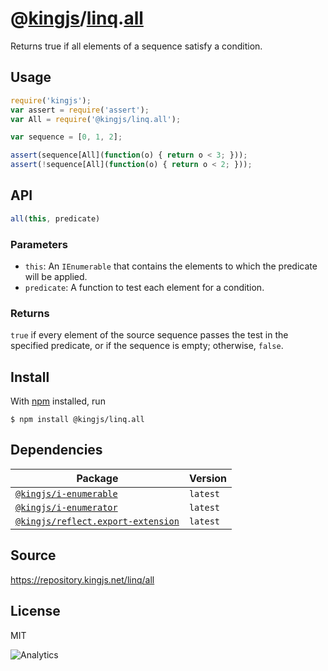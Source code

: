 # @[kingjs][@kingjs]/[linq][ns0].[all][ns1]
Returns true if all elements of a sequence satisfy a condition.
## Usage
```js
require('kingjs');
var assert = require('assert');
var All = require('@kingjs/linq.all');

var sequence = [0, 1, 2];

assert(sequence[All](function(o) { return o < 3; }));
assert(!sequence[All](function(o) { return o < 2; }));
```

## API
```ts
all(this, predicate)
```

### Parameters
- `this`: An `IEnumerable` that contains the elements to which the predicate will be applied.
- `predicate`: A function to test each element for a condition.
### Returns
`true` if every element of the source sequence passes the test in the  specified predicate, or if the sequence is empty; otherwise, `false`.


## Install
With [npm](https://npmjs.org/) installed, run
```
$ npm install @kingjs/linq.all
```
## Dependencies
|Package|Version|
|---|---|
|[`@kingjs/i-enumerable`](https://www.npmjs.com/package/@kingjs/i-enumerable)|`latest`|
|[`@kingjs/i-enumerator`](https://www.npmjs.com/package/@kingjs/i-enumerator)|`latest`|
|[`@kingjs/reflect.export-extension`](https://www.npmjs.com/package/@kingjs/reflect.export-extension)|`latest`|
## Source
https://repository.kingjs.net/linq/all
## License
MIT

![Analytics](https://analytics.kingjs.net/linq/all)

[@kingjs]: https://www.npmjs.com/package/kingjs
[ns0]: https://www.npmjs.com/package/@kingjs/linq
[ns1]: https://www.npmjs.com/package/@kingjs/linq.all
